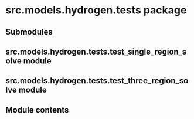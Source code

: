 # src.models.hydrogen.tests package

## Submodules

## src.models.hydrogen.tests.test_single_region_solve module

## src.models.hydrogen.tests.test_three_region_solve module

## Module contents
